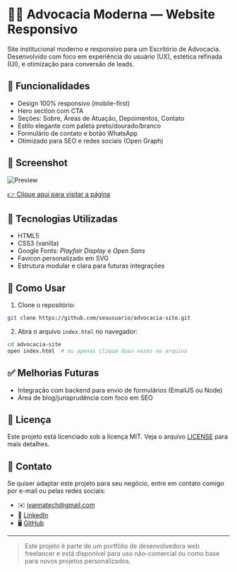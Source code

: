 # 🧑‍⚖️ Advocacia Moderna — Website Responsivo

Site institucional moderno e responsivo para um Escritório de Advocacia. Desenvolvido com foco em experiência do usuário (UX), estética refinada (UI), e otimização para conversão de leads.

## 📌 Funcionalidades

- Design 100% responsivo (mobile-first)
- Hero section com CTA
- Seções: Sobre, Áreas de Atuação, Depoimentos, Contato
- Estilo elegante com paleta preto/dourado/branco
- Formulário de contato e botão WhatsApp
- Otimizado para SEO e redes sociais (Open Graph)


## 📸 Screenshot

![Preview](./img/preview.jpg)

[👉 Clique aqui para visitar a página](https://vercel.app)

## 🎨 Tecnologias Utilizadas

- HTML5
- CSS3 (vanilla)
- Google Fonts: *Playfair Display* e *Open Sans*
- Favicon personalizado em SVG
- Estrutura modular e clara para futuras integrações

## 🚀 Como Usar

1. Clone o repositório:

```bash
git clone https://github.com/seuusuario/advocacia-site.git
```

2. Abra o arquivo `index.html` no navegador:

```bash
cd advocacia-site
open index.html  # ou apenas clique duas vezes no arquivo
```

## ✅ Melhorias Futuras

- Integração com backend para envio de formulários (EmailJS ou Node)
- Área de blog/jurisprudência com foco em SEO

## 📄 Licença

Este projeto está licenciado sob a licença MIT. Veja o arquivo [LICENSE](LICENSE) para mais detalhes.

## 📩 Contato
Se quiser adaptar este projeto para seu negócio, entre em contato comigo por e-mail ou pelas redes sociais:

- ✉️ ivannatech@gmail.com
- 💼 [LinkedIn](https://www.linkedin.com/in/ivanna-almeida/)
- 🖥️ [GitHub](https://github.com/ivannatech)

---

> Este projeto é parte de um portfólio de desenvolvedora web freelancer e está disponível para uso não-comercial ou como base para novos projetos personalizados.